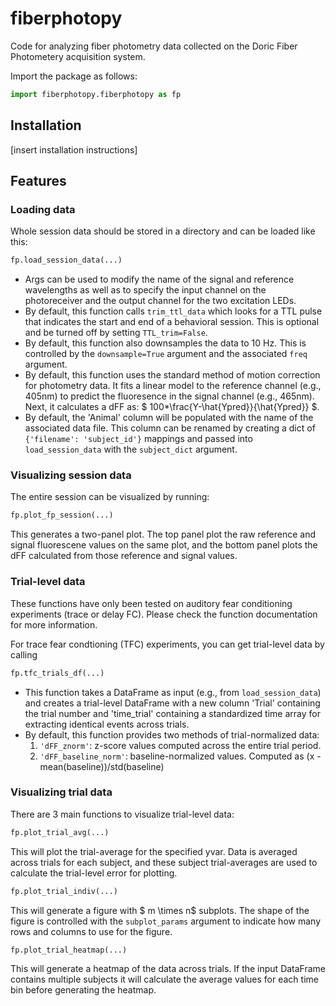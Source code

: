 # fiberphotopy

Code for analyzing fiber photometry data collected on the Doric Fiber Photometery acquisition system.


Import the package as follows: 

~~~python
import fiberphotopy.fiberphotopy as fp
~~~

## Installation

[insert installation instructions]

## Features

### Loading data

Whole session data should be stored in a directory and can be loaded like this:

~~~python
fp.load_session_data(...)
~~~

- Args can be used to modify the name of the signal and reference wavelengths as well as to specify the input channel on the photoreceiver and the output channel for the two excitation LEDs.
- By default, this function calls `trim_ttl_data` which looks for a TTL pulse that indicates the start and end of a behavioral session. This is optional and be turned off by setting `TTL_trim=False`.
- By default, this function also downsamples the data to 10 Hz. This is controlled by the `downsample=True` argument and the associated `freq` argument.
- By default, this function uses the standard method of motion correction for photometry data. It fits a linear model to the reference channel (e.g., 405nm) to predict the fluoresence in the signal channel (e.g., 465nm). Next, it calculates a dFF as: $ 100*\frac{Y-\hat{Ypred}}{\hat{Ypred}} $.
- By default, the 'Animal' column will be populated with the name of the associated data file. This column can be renamed by creating a dict of `{'filename': 'subject_id'}` mappings and passed into `load_session_data` with the `subject_dict` argument.

### Visualizing session data

The entire session can be visualized by running:

~~~python
fp.plot_fp_session(...)
~~~

This generates a two-panel plot. The top panel plot the raw reference and signal fluorescene values on the same plot, and the bottom panel plots the dFF calculated from those reference and signal values.

### Trial-level data
These functions have only been tested on auditory fear conditioning experiments (trace or delay FC). Please check the function documentation for more information.

For trace fear condtioning (TFC) experiments, you can get trial-level data by calling 

~~~python
fp.tfc_trials_df(...)
~~~

- This function takes a DataFrame as input (e.g., from `load_session_data`) and creates a trial-level DataFrame with a new column 'Trial' containing the trial number and 'time_trial' containing a standardized time array for extracting identical events across trials.
- By default, this function provides two methods of trial-normalized data:
	1. `'dFF_znorm'`: z-score values computed across the entire trial period.
	2. `'dFF_baseline_norm'`: baseline-normalized values. Computed as (x - mean(baseline))/std(baseline) 	

### Visualizing trial data

There are 3 main functions to visualize trial-level data:

~~~python
fp.plot_trial_avg(...)
~~~
This will plot the trial-average for the specified yvar. Data is averaged across trials for each subject, and these subject trial-averages are used to calculate the trial-level error for plotting.

~~~python
fp.plot_trial_indiv(...)
~~~
This will generate a figure with $ m \times n$ subplots. The shape of the figure is controlled with the `subplot_params` argument to indicate how many rows and columns to use for the figure.

~~~python
fp.plot_trial_heatmap(...)
~~~
This will generate a heatmap of the data across trials. If the input DataFrame contains multiple subjects it will calculate the average values for each time bin before generating the heatmap.

